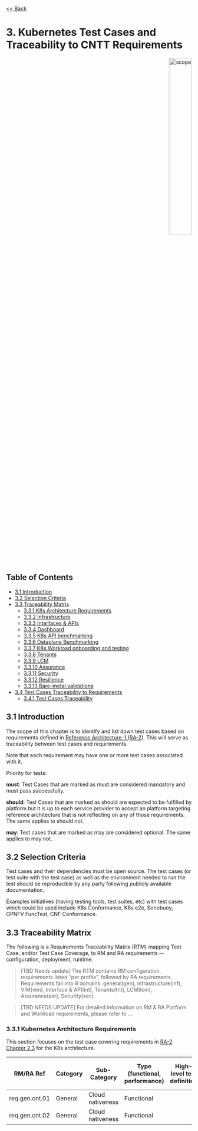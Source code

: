 [<< Back](../)

# 3. Kubernetes Test Cases and Traceability to CNTT Requirements
<p align="right"><img src="../figures/bogo_ifo.png" alt="scope" title="Scope" width="35%"/></p>

## Table of Contents
* [3.1 Introduction](#3.1)
* [3.2 Selection Criteria](#3.2)
* [3.3 Traceability Matrix](#3.3)
  * [3.3.1 K8s Architecture Requirements](#3.3.1)
  * [3.3.2 Infrastructure](#3.3.2)
  * [3.3.3 Interfaces & APIs](#3.3.3)
  * [3.3.4 Dashboard](#3.3.4)
  * [3.3.5 K8s API benchmarking](#3.3.5)
  * [3.3.6 Dataplane Benchmarking](#3.3.6)
  * [3.3.7 K8s Workload onboarding and testing](#3.3.7)
  * [3.3.8 Tenants](#3.3.8)
  * [3.3.9 LCM](#3.3.9)
  * [3.3.10 Assurance](#3.3.10)
  * [3.3.11 Security](#3.3.11)
  * [3.3.12 Resilience](#3.3.12)
  * [3.3.13 Bare-metal validations](#3.3.13)
* [3.4 Test Cases Traceability to Requirements](#3.4)
  * [3.4.1 Test Cases Traceability](#3.4.1)



<a name="3.1"></a>
## 3.1 Introduction

The scope of this chapter is to identify and list down test cases based on requirements defined in [Reference Architecture-1 (RA-2)](../../../ref_arch/kubernetes/README.md). This will serve as traceability between test cases and requirements.

Note that each requirement may have one or more test cases associated with it.

Priority for tests:

**must**: Test Cases that are marked as must are considered mandatory and must pass successfully.

**should**: Test Cases that are marked as should are expected to be fulfilled by platform but it is up to each service provider to accept an platform targeting reference architecture that is not reflecting on any of those requirements. The same applies to should not.

**may**: Test cases that are marked as may are considered optional. The same applies to may not.

<a name="3.2"></a>
## 3.2 Selection Criteria
Test cases and their dependencies must be open source. The test cases (or test suite with the test case) as well as the environment needed to run the test should be reproducible by any party following publicly available documentation.

Examples initiatives (having testing tools, test suites, etc) with test cases which could be used include K8s Conformance, K8s e2e, Sonobuoy, OPNFV FuncTest, CNF Conformance.


<a name="3.3"></a>
## 3.3 Traceability Matrix

The following is a Requirements Traceability Matrix (RTM) mapping Test Case, and/or Test Case Coverage, to RM and RA requirements -- configuration, deployment, runtime.


> [TBD Needs update] The RTM contains RM configuration requirements listed “per profile”, followed by RA requirements.  Requirements fall into 8 domains: general(gen), infrastructure(inf), VIM(vim), Interface & API(int), Tenants(tnt), LCM(lcm), Assurance(asr), Security(sec).

>[TBD NEEDS UPDATE] For detailed information on RM & RA Platform and Workload requirements, please refer to  ...




<a name="3.3.1"></a>
### 3.3.1 Kubernetes Architecture Requirements

This section focuses on the test case covering requirements in [RA-2 Chapter 2.3](https://cntt-n.github.io/CNTT/doc/ref_arch/kubernetes/chapters/chapter02.html#2.3) for the K8s architecture. 




| RM/RA Ref | Category | Sub-Category | Type (functional, performance) | High-level test definition | Test name and project | Priority | 
|---|---|---|---|---|---|---|
| req.gen.cnt.01 | General | Cloud nativeness | Functional | | | | Must | 
| req.gen.cnt.02 | General | Cloud nativeness | Functional | | | | Must | 




